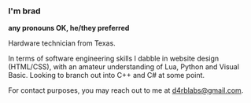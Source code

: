 ### I'm brad

**any pronouns OK, he/they preferred**

Hardware technician from Texas.

In terms of software engineering skills I dabble in website design (HTML/CSS), with an amateur understanding of Lua, Python and Visual Basic. Looking to branch out into C++ and C# at some point.

For contact purposes, you may reach out to me at d4rblabs@gmail.com.
